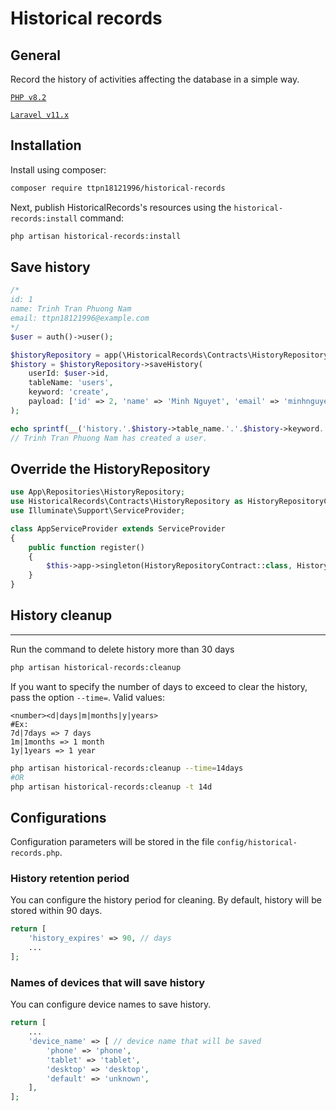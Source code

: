 # Historical records

## General

Record the history of activities affecting the database in a simple way.

[`PHP v8.2`](https://php.net)

[`Laravel v11.x`](https://github.com/laravel/laravel)

## Installation

Install using composer:

```bash
composer require ttpn18121996/historical-records
```

Next, publish HistoricalRecords's resources using the `historical-records:install` command:

```bash
php artisan historical-records:install
```

## Save history

```php
/*
id: 1
name: Trinh Tran Phuong Nam
email: ttpn18121996@example.com
*/
$user = auth()->user();

$historyRepository = app(\HistoricalRecords\Contracts\HistoryRepository::class);
$history = $historyRepository->saveHistory(
    userId: $user->id,
    tableName: 'users',
    keyword: 'create',
    payload: ['id' => 2, 'name' => 'Minh Nguyet', 'email' => 'minhnguyet@example.com'],
);

echo sprintf(__('history.'.$history->table_name.'.'.$history->keyword.'.action'), $user->name);
// Trinh Tran Phuong Nam has created a user.
```

## Override the HistoryRepository

```php
use App\Repositories\HistoryRepository;
use HistoricalRecords\Contracts\HistoryRepository as HistoryRepositoryContract;
use Illuminate\Support\ServiceProvider;

class AppServiceProvider extends ServiceProvider
{
    public function register()
    {
        $this->app->singleton(HistoryRepositoryContract::class, HistoryRepository::class);
    }
}
```

## History cleanup

---

Run the command to delete history more than 30 days

```bash
php artisan historical-records:cleanup
```

If you want to specify the number of days to exceed to clear the history, pass the option `--time=`. Valid values:

```text
<number><d|days|m|months|y|years>
#Ex:
7d|7days => 7 days
1m|1months => 1 month
1y|1years => 1 year
```

```bash
php artisan historical-records:cleanup --time=14days
#OR
php artisan historical-records:cleanup -t 14d
```

## Configurations

Configuration parameters will be stored in the file `config/historical-records.php`.

### History retention period

You can configure the history period for cleaning. By default, history will be stored within 90 days.

```php
return [
    'history_expires' => 90, // days
    ...
];
```

### Names of devices that will save history

You can configure device names to save history.

```php
return [
    ...
    'device_name' => [ // device name that will be saved
        'phone' => 'phone',
        'tablet' => 'tablet',
        'desktop' => 'desktop',
        'default' => 'unknown',
    ],
];
```
